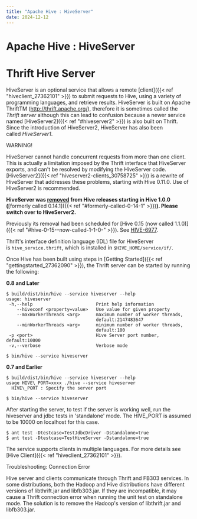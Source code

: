 ```yaml
---
title: "Apache Hive : HiveServer"
date: 2024-12-12
---
```










# Apache Hive : HiveServer






# Thrift Hive Server

HiveServer is an optional service that allows a remote [client]({{< ref "hiveclient_27362101" >}}) to submit requests to Hive, using a variety of programming languages, and retrieve results. HiveServer is built on Apache ThriftTM (<http://thrift.apache.org/>), therefore it is sometimes called the *Thrift server* although this can lead to confusion because a newer service named [HiveServer2]({{< ref "#hiveserver2" >}}) is also built on Thrift. Since the introduction of HiveServer2, HiveServer has also been called *HiveServer1*.

WARNING!

HiveServer cannot handle concurrent requests from more than one client. This is actually a limitation imposed by the Thrift interface that HiveServer exports, and can't be resolved by modifying the HiveServer code.   
[HiveServer2]({{< ref "hiveserver2-clients_30758725" >}}) is a rewrite of HiveServer that addresses these problems, starting with Hive 0.11.0. Use of HiveServer2 is recommended.

**HiveServer was [removed](https://issues.apache.org/jira/browse/HIVE-6977) from Hive releases starting in Hive 1.0.0 (**[formerly called 0.14.1]({{< ref "#formerly-called-0-14-1" >}})**). ****Please switch over to HiveServer2.******

Previously its removal had been scheduled for [Hive 0.15 (now called 1.1.0)]({{< ref "#hive-0-15--now-called-1-1-0-" >}}). See [HIVE-6977](https://issues.apache.org/jira/browse/HIVE-6977).

Thrift's interface definition language (IDL) file for HiveServer is `hive_service.thrift`, which is installed in `$HIVE_HOME/service/if/`.

Once Hive has been built using steps in [Getting Started]({{< ref "gettingstarted_27362090" >}}), the Thrift server can be started by running the following:

**0.8 and Later**

```
$ build/dist/bin/hive --service hiveserver --help
usage: hiveserver
 -h,--help                        Print help information
    --hiveconf <property=value>   Use value for given property
    --maxWorkerThreads <arg>      maximum number of worker threads,
                                  default:2147483647
    --minWorkerThreads <arg>      minimum number of worker threads,
                                  default:100
 -p <port>                        Hive Server port number, default:10000
 -v,--verbose                     Verbose mode

$ bin/hive --service hiveserver

```

**0.7 and Earlier**

```
$ build/dist/bin/hive --service hiveserver --help
usage HIVE\_PORT=xxxx ./hive --service hiveserver
  HIVE\_PORT : Specify the server port

$ bin/hive --service hiveserver

```

After starting the server, to test if the server is working well, run the hiveserver and jdbc tests in 'standalone' mode. The HIVE\_PORT is assumed to be 10000 on localhost for this case.



```
$ ant test -Dtestcase=TestJdbcDriver -Dstandalone=true
$ ant test -Dtestcase=TestHiveServer -Dstandalone=true

```

The service supports clients in multiple languages. For more details see [Hive Client]({{< ref "hiveclient_27362101" >}}).

Troubleshooting: Connection Error

Hive server and clients communicate through Thrift and FB303 services. In some distributions, both the Hadoop and Hive distributions have different versions of libthrift.jar and libfb303.jar. If they are incompatible, it may cause a Thrift connection error when running the unit test on standalone mode. The solution is to remove the Hadoop's version of libthrift.jar and libfb303.jar.



 

 


